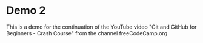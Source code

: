 # Demo 2

This is a demo for the continuation of the YouTube video "Git and GitHub for Beginners - Crash Course" from the channel freeCodeCamp.org
